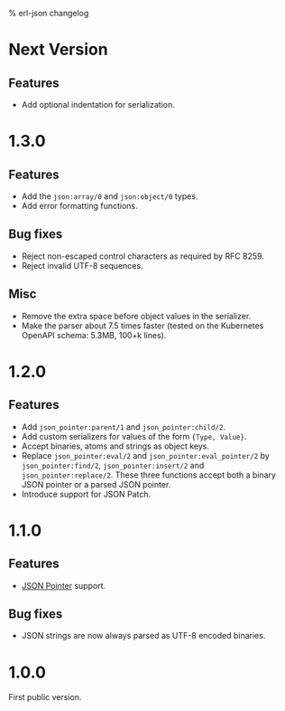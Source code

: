 % erl-json changelog

# Next Version
## Features
- Add optional indentation for serialization.

# 1.3.0
## Features
- Add the `json:array/0` and `json:object/0` types.
- Add error formatting functions.
## Bug fixes
- Reject non-escaped control characters as required by RFC 8259.
- Reject invalid UTF-8 sequences.
## Misc
- Remove the extra space before object values in the serializer.
- Make the parser about 7.5 times faster (tested on the Kubernetes OpenAPI
  schema: 5.3MB, 100+k lines).

# 1.2.0
## Features
- Add `json_pointer:parent/1` and `json_pointer:child/2`.
- Add custom serializers for values of the form `{Type, Value}`.
- Accept binaries, atoms and strings as object keys.
- Replace `json_pointer:eval/2` and `json_pointer:eval_pointer/2` by
  `json_pointer:find/2`, `json_pointer:insert/2` and
  `json_pointer:replace/2`. These three functions accept both a binary JSON
  pointer or a parsed JSON pointer.
- Introduce support for JSON Patch.

# 1.1.0
## Features
- [JSON Pointer](https://tools.ietf.org/html/rfc6901) support.
## Bug fixes
- JSON strings are now always parsed as UTF-8 encoded binaries.

# 1.0.0
First public version.
